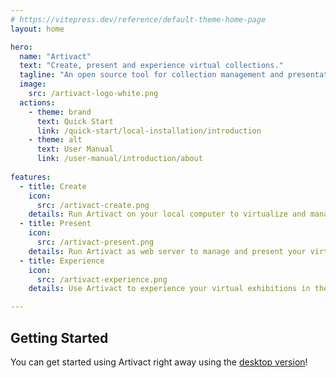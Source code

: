 ```yaml
---
# https://vitepress.dev/reference/default-theme-home-page
layout: home

hero:
  name: "Artivact"
  text: "Create, present and experience virtual collections."
  tagline: "An open source tool for collection management and presentation."
  image:
    src: /artivact-logo-white.png
  actions:
    - theme: brand
      text: Quick Start
      link: /quick-start/local-installation/introduction
    - theme: alt
      text: User Manual
      link: /user-manual/introduction/about
      
features:
  - title: Create
    icon: 
      src: /artivact-create.png
    details: Run Artivact on your local computer to virtualize and manage your collection items.
  - title: Present
    icon:
      src: /artivact-present.png
    details: Run Artivact as web server to manage and present your virtual collection online.
  - title: Experience
    icon:
      src: /artivact-experience.png
    details: Use Artivact to experience your virtual exhibitions in the metaverse with Artivact XR.

---
```


## Getting Started

You can get started using Artivact right away using the [desktop version](quick-start/local-installation/installation.html)!
